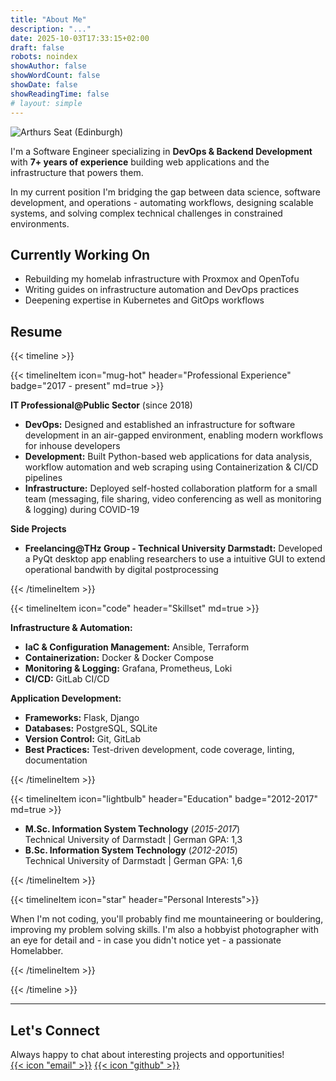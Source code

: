```yaml
---
title: "About Me"
description: "..."
date: 2025-10-03T17:33:15+02:00
draft: false
robots: noindex
showAuthor: false
showWordCount: false
showDate: false
showReadingTime: false
# layout: simple
---
```


![Arthurs Seat (Edinburgh)](/img/arthurs_seat.jpg "Well, that's me! *(Edinburgh June 2025)*")

I'm a Software Engineer specializing in **DevOps & Backend Development** with **7+ years of experience** building web applications and the infrastructure that powers them.

In my current position I'm bridging the gap between data science, software development, and operations - automating workflows, designing scalable systems, and solving complex technical challenges in constrained environments.

## Currently Working On

- Rebuilding my homelab infrastructure with Proxmox and OpenTofu
- Writing guides on infrastructure automation and DevOps practices
- Deepening expertise in Kubernetes and GitOps workflows

## Resume 

{{< timeline >}}

{{< timelineItem icon="mug-hot" header="Professional Experience" badge="2017 - present" md=true >}}

**IT Professional@Public Sector** (since 2018)
- **DevOps:** Designed and established an infrastructure for software development in an air-gapped environment, enabling modern workflows for inhouse developers
- **Development:** Built Python-based web applications for data analysis, workflow automation and web scraping using Containerization & CI/CD pipelines
- **Infrastructure:** Deployed self-hosted collaboration platform for a small team (messaging, file sharing, video conferencing as well as monitoring & logging) during COVID-19

**Side Projects**
- **Freelancing@THz Group - Technical University Darmstadt:** Developed a PyQt desktop app enabling researchers to use a intuitive GUI to extend operational bandwith by digital postprocessing

{{< /timelineItem >}}

{{< timelineItem icon="code" header="Skillset" md=true >}}

**Infrastructure & Automation:**
- **IaC & Configuration Management:** Ansible, Terraform
- **Containerization:** Docker & Docker Compose
- **Monitoring & Logging:** Grafana, Prometheus, Loki
- **CI/CD:** GitLab CI/CD

**Application Development:**
- **Frameworks:** Flask, Django
- **Databases:** PostgreSQL, SQLite
- **Version Control:** Git, GitLab
- **Best Practices:** Test-driven development, code coverage, linting, documentation

{{< /timelineItem >}}

{{< timelineItem icon="lightbulb" header="Education" badge="2012-2017" md=true >}}

- **M.Sc. Information System Technology** (*2015-2017*) \
Technical University of Darmstadt | German GPA: 1,3 
- **B.Sc. Information System Technology** (*2012-2015*) \
Technical University of Darmstadt | German GPA: 1,6

{{< /timelineItem >}}

{{< timelineItem icon="star" header="Personal Interests">}}

When I'm not coding, you'll probably find me mountaineering or bouldering, improving my problem solving skills. I'm also a hobbyist photographer with an eye for detail and - in case you didn't notice yet - a passionate Homelabber.

{{< /timelineItem >}}

{{< /timeline >}}

---

## Let's Connect

Always happy to chat about interesting projects and opportunities! \
[{{< icon "email" >}}](mailto:info@webernet-online.de) [{{< icon "github" >}}](https://github.com/webealin)
